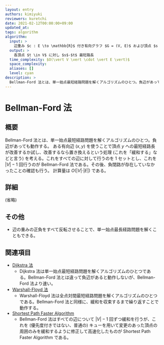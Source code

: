 ```yaml
---
layout: entry
authors: kimiyuki
reviewers: kuretchi
date: 2021-02-12T00:00:00+09:00
updated_at:
tags: algorithm
algorithm:
  input: >
    辺重み $c : E \to \mathbb{R}$ 付き有向グラフ $G = (V, E)$ および頂点 $s \in V$
  output: >
    各頂点 $t \in V$ に対し $s$-$t$ 最短路長
  time_complexity: $O(\vert V \vert \cdot \vert E \vert)$
  space_complexity:
  aliases: []
  level: cyan
description: >
  Bellman-Ford 法とは、単一始点最短経路問題を解くアルゴリズムのひとつ。負辺があっても動作する。計算量は $O(\vert V \vert \cdot \vert E \vert)$ である。
---
```


# Bellman-Ford 法

## 概要

Bellman-Ford 法とは、単一始点最短経路問題を解くアルゴリズムのひとつ。負辺があっても動作する。
ある有向辺 $(x, y)$ を使うことで頂点 $y$ への最短経路長が改善するか試し、改善するなら置き換えるという処理 (これを「緩和する」などと言う) を考える。これをすべての辺に対して行うのを 1 セットとし、これを $\vert V \vert - 1$ 回行うのが Bellman-Ford 法である。その後、負閉路が存在していなかったことの確認も行う。
計算量は $O(\vert V \vert \cdot \vert E \vert)$ である。

## 詳細

(省略)

## その他

-   辺の重みの正負をすべて反転させることで、単一始点最長経路問題を解くこともできる。

## 関連項目

-   [Dijkstra 法](/dijkstra)
    -   Dijkstra 法は単一始点最短経路問題を解くアルゴリズムのひとつである。Bellman-Ford 法とは違って負辺があると動作しないが、Bellman-Ford 法より速い。
-   [Warshall-Floyd 法](/warshall-floyd)
    -   Warshall-Floyd 法は全点対間最短経路問題を解くアルゴリズムのひとつである。Bellman-Ford 法と同様に、緩和を収束するまで繰り返すことで動作する。
-   [Shortest Path Faster Algorithm](/spfa)
    -   Bellman-Ford 法はすべての辺について $\vert V \vert - 1$ 回ずつ緩和を行うが、これを (優先度付きではない、普通の) キューを用いて変更のあった頂点の周囲のみを緩和するように修正して高速化したものが Shortest Path Faster Algorithm である。
